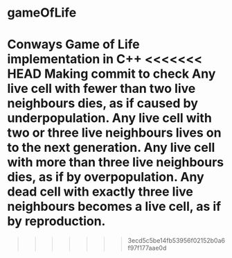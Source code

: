# gameOfLife
Conways Game of Life implementation in C++
<<<<<<< HEAD
Making commit to check
Any live cell with fewer than two live neighbours dies, as if caused by underpopulation.
Any live cell with two or three live neighbours lives on to the next generation.
Any live cell with more than three live neighbours dies, as if by overpopulation.
Any dead cell with exactly three live neighbours becomes a live cell, as if by reproduction.
=======
>>>>>>> 3ecd5c5be14fb53956f02152b0a6f97f177aae0d

